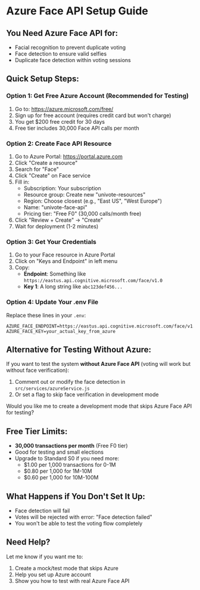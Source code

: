 # Azure Face API Setup Guide

## You Need Azure Face API for:

- Facial recognition to prevent duplicate voting
- Face detection to ensure valid selfies
- Duplicate face detection within voting sessions

## Quick Setup Steps:

### Option 1: Get Free Azure Account (Recommended for Testing)

1. Go to: https://azure.microsoft.com/free/
2. Sign up for free account (requires credit card but won't charge)
3. You get $200 free credit for 30 days
4. Free tier includes 30,000 Face API calls per month

### Option 2: Create Face API Resource

1. Go to Azure Portal: https://portal.azure.com
2. Click "Create a resource"
3. Search for "Face"
4. Click "Create" on Face service
5. Fill in:
   - Subscription: Your subscription
   - Resource group: Create new "univote-resources"
   - Region: Choose closest (e.g., "East US", "West Europe")
   - Name: "univote-face-api"
   - Pricing tier: "Free F0" (30,000 calls/month free)
6. Click "Review + Create" → "Create"
7. Wait for deployment (1-2 minutes)

### Option 3: Get Your Credentials

1. Go to your Face resource in Azure Portal
2. Click on "Keys and Endpoint" in left menu
3. Copy:
   - **Endpoint**: Something like `https://eastus.api.cognitive.microsoft.com/face/v1.0`
   - **Key 1**: A long string like `abc123def456...`

### Option 4: Update Your .env File

Replace these lines in your `.env`:

```env
AZURE_FACE_ENDPOINT=https://eastus.api.cognitive.microsoft.com/face/v1.0
AZURE_FACE_KEY=your_actual_key_from_azure
```

## Alternative for Testing Without Azure:

If you want to test the system **without Azure Face API** (voting will work but without face verification):

1. Comment out or modify the face detection in `src/services/azureService.js`
2. Or set a flag to skip face verification in development mode

Would you like me to create a development mode that skips Azure Face API for testing?

## Free Tier Limits:

- **30,000 transactions per month** (Free F0 tier)
- Good for testing and small elections
- Upgrade to Standard S0 if you need more:
  - $1.00 per 1,000 transactions for 0-1M
  - $0.80 per 1,000 for 1M-10M
  - $0.60 per 1,000 for 10M-100M

## What Happens if You Don't Set It Up:

- Face detection will fail
- Votes will be rejected with error: "Face detection failed"
- You won't be able to test the voting flow completely

## Need Help?

Let me know if you want me to:

1. Create a mock/test mode that skips Azure
2. Help you set up Azure account
3. Show you how to test with real Azure Face API
